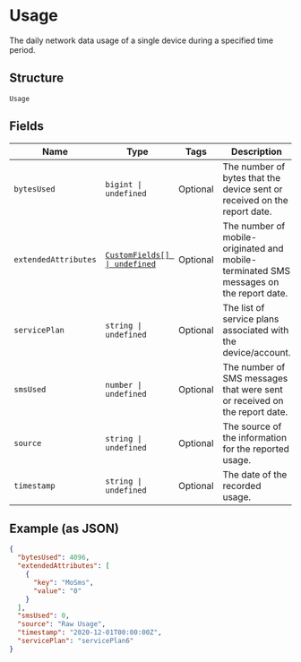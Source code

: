 
# Usage

The daily network data usage of a single device during a specified time period.

## Structure

`Usage`

## Fields

| Name | Type | Tags | Description |
|  --- | --- | --- | --- |
| `bytesUsed` | `bigint \| undefined` | Optional | The number of bytes that the device sent or received on the report date. |
| `extendedAttributes` | [`CustomFields[] \| undefined`](../../doc/models/custom-fields.md) | Optional | The number of mobile-originated and mobile-terminated SMS messages on the report date. |
| `servicePlan` | `string \| undefined` | Optional | The list of service plans associated with the device/account. |
| `smsUsed` | `number \| undefined` | Optional | The number of SMS messages that were sent or received on the report date. |
| `source` | `string \| undefined` | Optional | The source of the information for the reported usage. |
| `timestamp` | `string \| undefined` | Optional | The date of the recorded usage. |

## Example (as JSON)

```json
{
  "bytesUsed": 4096,
  "extendedAttributes": [
    {
      "key": "MoSms",
      "value": "0"
    }
  ],
  "smsUsed": 0,
  "source": "Raw Usage",
  "timestamp": "2020-12-01T00:00:00Z",
  "servicePlan": "servicePlan6"
}
```


